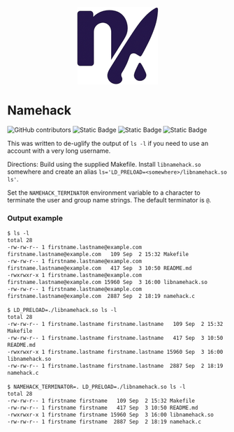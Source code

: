 <p align="center">
  <picture>
    <source media="(prefers-color-scheme: light)" srcset="logo.png">
    <source media="(prefers-color-scheme: dark)" srcset="logo_dark.png">
    <img src="logo.png">
  </picture>
</p>

# Namehack

![GitHub contributors](https://img.shields.io/github/contributors/cmatsuoka/namehack)
![Static Badge](https://img.shields.io/badge/docs-none-blue)
![Static Badge](https://img.shields.io/badge/coverage-0%25-green)
![Static Badge](https://img.shields.io/badge/should%20I%20use%20it-of%20course%20not-yellow)

This was written to de-uglify the output of `ls -l` if you need to use an account
with a very long username.

Directions: Build using the supplied Makefile. Install `libnamehack.so` somewhere
and create an alias `ls='LD_PRELOAD=<somewhere>/libnamehack.so ls'`.

Set the `NAMEHACK_TERMINATOR` environment variable to a character to terminate
the user and group name strings. The default terminator is `@`.


### Output example
```shell
$ ls -l
total 28
-rw-rw-r-- 1 firstname.lastname@example.com firstname.lastname@example.com   109 Sep  2 15:32 Makefile
-rw-rw-r-- 1 firstname.lastname@example.com firstname.lastname@example.com   417 Sep  3 10:50 README.md
-rwxrwxr-x 1 firstname.lastname@example.com firstname.lastname@example.com 15960 Sep  3 16:00 libnamehack.so
-rw-rw-r-- 1 firstname.lastname@example.com firstname.lastname@example.com  2887 Sep  2 18:19 namehack.c

$ LD_PRELOAD=./libnamehack.so ls -l
total 28
-rw-rw-r-- 1 firstname.lastname firstname.lastname   109 Sep  2 15:32 Makefile
-rw-rw-r-- 1 firstname.lastname firstname.lastname   417 Sep  3 10:50 README.md
-rwxrwxr-x 1 firstname.lastname firstname.lastname 15960 Sep  3 16:00 libnamehack.so
-rw-rw-r-- 1 firstname.lastname firstname.lastname  2887 Sep  2 18:19 namehack.c

$ NAMEHACK_TERMINATOR=. LD_PRELOAD=./libnamehack.so ls -l
total 28
-rw-rw-r-- 1 firstname firstname   109 Sep  2 15:32 Makefile
-rw-rw-r-- 1 firstname firstname   417 Sep  3 10:50 README.md
-rwxrwxr-x 1 firstname firstname 15960 Sep  3 16:00 libnamehack.so
-rw-rw-r-- 1 firstname firstname  2887 Sep  2 18:19 namehack.c
```
